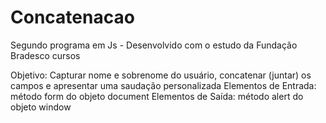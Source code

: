 # Concatenacao
Segundo programa em Js - Desenvolvido com o estudo da Fundação Bradesco cursos

Objetivo: Capturar nome e sobrenome do usuário, concatenar (juntar) os campos e
            apresentar uma saudação personalizada
            Elementos de Entrada: método form do objeto document
            Elementos de Saída: método alert do objeto window
